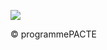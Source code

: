 ![](<images/VMC Double Flux en habitat individuel - neuf et rénovation - 24/_page_0_Picture_0.jpeg>)

© programmePACTE